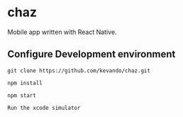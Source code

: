 # chaz
Mobile app written with React Native.

## Configure Development environment
`git clone https://github.com/kevando/chaz.git`

`npm install`

`npm start`

`Run the xcode simulator`
